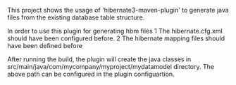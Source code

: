 This project shows the usage of 'hibernate3-maven-plugin' to generate java files from the existing database table structure.

In order to use this plugin for generating hbm files
1 The hibernate.cfg.xml should have been configured before.
2 The hibernate mapping files should have been defined before


After running the build, the plugin will create the java classes in src/main/java/com/mycompany/myproject/mydatamodel directory. The above path can be configured in the plugin configuartion.